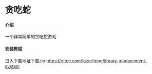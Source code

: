 # 贪吃蛇

#### 介绍
一个非常简单的贪吃蛇游戏

#### 安装教程

进入下载地址下载zip
https://gitee.com/lazerfiring/library-management-system

